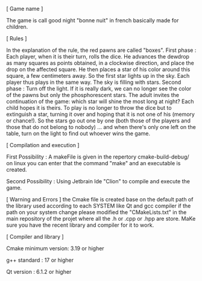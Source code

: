 [ Game name ]

The game is call good night "bonne nuit" in french basically made for children.

[ Rules ]

In the explanation of the rule, the red pawns are called "boxes".
First phase :
Each player, when it is their turn, rolls the dice. He advances the dewdrop as many squares as
points obtained, in a clockwise direction, and place the drop on the affected square.
He then places a star of his color around this square, a few centimeters away.
So the first star lights up in the sky.
Each player thus plays in the same way. The sky is filling with stars.
Second phase :
Turn off the light. If it is really dark, we can no longer see the color of the pawns but only the
phosphorescent stars. The adult invites the continuation of the game: which star will shine the most
long at night?
Each child hopes it is theirs.
To play is no longer to throw the dice but to extinguish a star, turning it over and hoping that it is
not one of his (memory or chance!).
So the stars go out one by one (both those of the players and those that do not belong to
nobody) ... and when there's only one left on the table, turn on the light to find out
whoever wins the game. 

[ Compilation and execution ]

First Possibility : 
A makeFile is given in the repertory cmake-build-debug/ on linux you can enter that the command "make"
and an executable is created.

Second Possibility : 
Using Jetbrain Ide "Clion" to compile and execute the game.

[ Warning and Errors ]
the Cmake file is created base on the default path of the library used according to each SYSTEM
like Qt and gcc compiler if the path on your system change please modified the "CMakeLists.txt" 
in the main repository of the projet where all the .h or .cpp or .hpp are store.
MaKe sure you have the recent library and compiler for it to work.

[ Compiler and library ]

Cmake minimum version: 3.19 or higher

g++ standard : 17 or higher

Qt version : 6.1.2 or higher 
